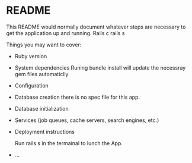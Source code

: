 # README

This README would normally document whatever steps are necessary to get the
application up and running.
Rails c
rails s

Things you may want to cover:

* Ruby version

* System dependencies
    Runing bundle install will update the necessray gem files automaticlly

* Configuration

* Database creation
    there is no spec file for this app. 

* Database initialization

* Services (job queues, cache servers, search engines, etc.)

* Deployment instructions

     Run rails s in the termainal to lunch the App. 

* ...

